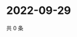 # 2022-09-29

共 0 条

<!-- BEGIN WEIBO -->
<!-- 最后更新时间 Thu Sep 29 2022 16:12:11 GMT+0800 (China Standard Time) -->

<!-- END WEIBO -->
